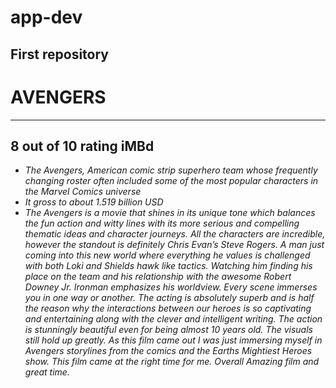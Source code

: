 # app-dev
First repository
---
# AVENGERS
---
**8 out of 10 rating iMBd**
---
- *The Avengers, American comic strip superhero team whose frequently changing roster often included some of the most popular characters in the Marvel Comics universe*
- *It gross to about 1.519 billion USD*
- *The Avengers is a movie that shines in its unique tone which balances the fun action and witty lines with its more serious and compelling thematic ideas and character journeys. All the characters are incredible, however the standout is definitely Chris Evan’s Steve Rogers. A man just coming into this new world where everything he values is challenged with both Loki and Shields hawk like tactics. Watching him finding his place on the team and his relationship with the awesome Robert Downey Jr. Ironman emphasizes his worldview. Every scene immerses you in one way or another. The acting is absolutely superb and is half the reason why the interactions between our heroes is so captivating and entertaining along with the clever and intelligent writing. The action is stunningly beautiful even for being almost 10 years old. The visuals still hold up greatly. As this film came out I was just immersing myself in Avengers storylines from the comics and the Earths Mightiest Heroes show. This film came at the right time for me. Overall Amazing film and great time.*
